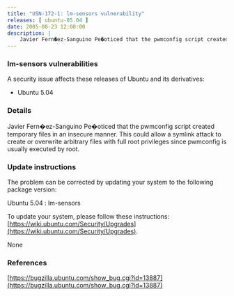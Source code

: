 ```yaml
---
title: "USN-172-1: lm-sensors vulnerability"
releases: [ ubuntu-05.04 ]
date: 2005-08-23 12:00:00
description: |
    Javier Fern�ez-Sanguino Pe�oticed that the pwmconfig script created temporary files in an insecure manner. This could allow a symlink attack to create or overwrite arbitrary files with full root privileges since pwmconfig is usually executed by root.
--- 
```

 
### lm-sensors vulnerabilities

A security issue affects these releases of Ubuntu and its derivatives:

* Ubuntu 5.04

### Details

Javier Fern�ez-Sanguino Pe�oticed that the pwmconfig script created temporary files in an insecure manner. This could allow a symlink attack to create or overwrite arbitrary files with full root privileges since pwmconfig is usually executed by root.

### Update instructions

The problem can be corrected by updating your system to the following package version:

Ubuntu 5.04
 : lm-sensors 

To update your system, please follow these instructions: [https://wiki.ubuntu.com/Security/Upgrades](https://wiki.ubuntu.com/Security/Upgrades).

None

### References

 [https://bugzilla.ubuntu.com/show_bug.cgi?id=13887](https://bugzilla.ubuntu.com/show_bug.cgi?id=13887)
 
